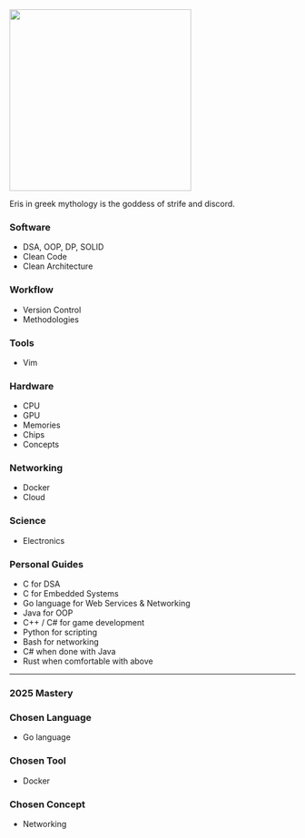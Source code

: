 <img src="https://github.com/user-attachments/assets/6dc41011-e0c2-41dc-a9a6-0a1d2e05cdd0" width="320px" />

Eris in greek mythology is the goddess of strife and discord.

### Software
 - DSA, OOP, DP, SOLID
 - Clean Code
 - Clean Architecture

### Workflow
 - Version Control
 - Methodologies

### Tools
 - Vim

### Hardware
 - CPU
 - GPU
 - Memories
 - Chips
 - Concepts


### Networking
 - Docker
 - Cloud
 

### Science
 - Electronics


### Personal Guides
 - C for DSA
 - C for Embedded Systems
 - Go language for Web Services & Networking
 - Java for OOP
 - C++ / C# for game development
 - Python for scripting
 - Bash for networking
 - C# when done with Java
 - Rust when comfortable with above


<hr />

### 2025 Mastery

### Chosen Language
  - Go language


### Chosen Tool
 - Docker


### Chosen Concept
 - Networking


